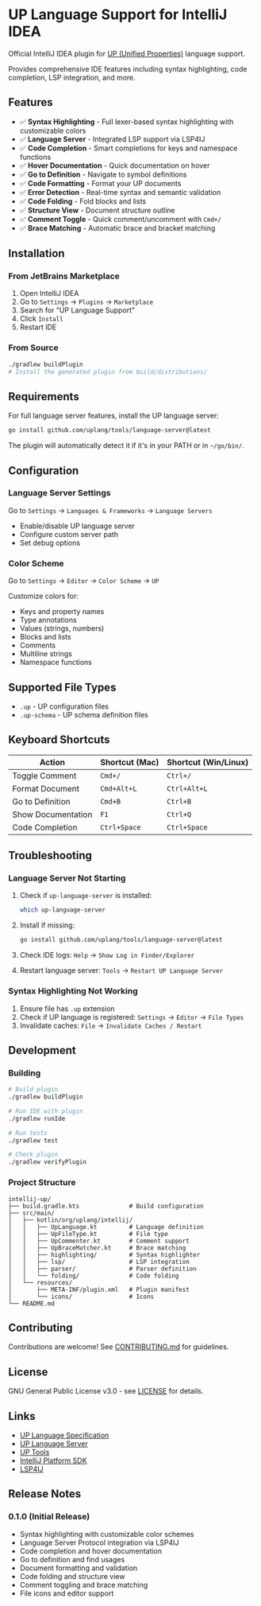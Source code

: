 # UP Language Support for IntelliJ IDEA

<!-- Plugin description -->
Official IntelliJ IDEA plugin for [UP (Unified Properties)](https://uplang.org) language support.

Provides comprehensive IDE features including syntax highlighting, code completion, LSP integration, and more.
<!-- Plugin description end -->

## Features

- ✅ **Syntax Highlighting** - Full lexer-based syntax highlighting with customizable colors
- ✅ **Language Server** - Integrated LSP support via LSP4IJ
- ✅ **Code Completion** - Smart completions for keys and namespace functions
- ✅ **Hover Documentation** - Quick documentation on hover
- ✅ **Go to Definition** - Navigate to symbol definitions
- ✅ **Code Formatting** - Format your UP documents
- ✅ **Error Detection** - Real-time syntax and semantic validation
- ✅ **Code Folding** - Fold blocks and lists
- ✅ **Structure View** - Document structure outline
- ✅ **Comment Toggle** - Quick comment/uncomment with `Cmd+/`
- ✅ **Brace Matching** - Automatic brace and bracket matching

## Installation

### From JetBrains Marketplace

1. Open IntelliJ IDEA
2. Go to `Settings` → `Plugins` → `Marketplace`
3. Search for "UP Language Support"
4. Click `Install`
5. Restart IDE

### From Source

```bash
./gradlew buildPlugin
# Install the generated plugin from build/distributions/
```

## Requirements

For full language server features, install the UP language server:

```bash
go install github.com/uplang/tools/language-server@latest
```

The plugin will automatically detect it if it's in your PATH or in `~/go/bin/`.

## Configuration

### Language Server Settings

Go to `Settings` → `Languages & Frameworks` → `Language Servers`

- Enable/disable UP language server
- Configure custom server path
- Set debug options

### Color Scheme

Go to `Settings` → `Editor` → `Color Scheme` → `UP`

Customize colors for:
- Keys and property names
- Type annotations
- Values (strings, numbers)
- Blocks and lists
- Comments
- Multiline strings
- Namespace functions

## Supported File Types

- `.up` - UP configuration files
- `.up-schema` - UP schema definition files

## Keyboard Shortcuts

| Action | Shortcut (Mac) | Shortcut (Win/Linux) |
|--------|----------------|----------------------|
| Toggle Comment | `Cmd+/` | `Ctrl+/` |
| Format Document | `Cmd+Alt+L` | `Ctrl+Alt+L` |
| Go to Definition | `Cmd+B` | `Ctrl+B` |
| Show Documentation | `F1` | `Ctrl+Q` |
| Code Completion | `Ctrl+Space` | `Ctrl+Space` |

## Troubleshooting

### Language Server Not Starting

1. Check if `up-language-server` is installed:
   ```bash
   which up-language-server
   ```

2. Install if missing:
   ```bash
   go install github.com/uplang/tools/language-server@latest
   ```

3. Check IDE logs: `Help` → `Show Log in Finder/Explorer`

4. Restart language server: `Tools` → `Restart UP Language Server`

### Syntax Highlighting Not Working

1. Ensure file has `.up` extension
2. Check if UP language is registered: `Settings` → `Editor` → `File Types`
3. Invalidate caches: `File` → `Invalidate Caches / Restart`

## Development

### Building

```bash
# Build plugin
./gradlew buildPlugin

# Run IDE with plugin
./gradlew runIde

# Run tests
./gradlew test

# Check plugin
./gradlew verifyPlugin
```

### Project Structure

```
intellij-up/
├── build.gradle.kts              # Build configuration
├── src/main/
│   ├── kotlin/org/uplang/intellij/
│   │   ├── UpLanguage.kt         # Language definition
│   │   ├── UpFileType.kt         # File type
│   │   ├── UpCommenter.kt        # Comment support
│   │   ├── UpBraceMatcher.kt     # Brace matching
│   │   ├── highlighting/         # Syntax highlighter
│   │   ├── lsp/                  # LSP integration
│   │   ├── parser/               # Parser definition
│   │   └── folding/              # Code folding
│   └── resources/
│       ├── META-INF/plugin.xml   # Plugin manifest
│       └── icons/                # Icons
└── README.md
```

## Contributing

Contributions are welcome! See [CONTRIBUTING.md](https://github.com/uplang/spec/blob/main/CONTRIBUTING.md) for guidelines.

## License

GNU General Public License v3.0 - see [LICENSE](LICENSE) for details.

## Links

- [UP Language Specification](https://github.com/uplang/spec)
- [UP Language Server](https://github.com/uplang/tools/tree/main/language-server)
- [UP Tools](https://github.com/uplang/tools)
- [IntelliJ Platform SDK](https://plugins.jetbrains.com/docs/intellij/)
- [LSP4IJ](https://github.com/redhat-developer/lsp4ij)

## Release Notes

### 0.1.0 (Initial Release)

- Syntax highlighting with customizable color schemes
- Language Server Protocol integration via LSP4IJ
- Code completion and hover documentation
- Go to definition and find usages
- Document formatting and validation
- Code folding and structure view
- Comment toggling and brace matching
- File icons and editor support


